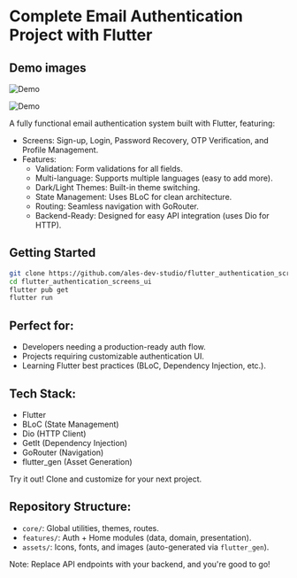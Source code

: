 # Complete Email Authentication Project with Flutter

## Demo images

![Demo](https://raw.githubusercontent.com/ales-dev-studio/flutter_authentication_screens_ui/refs/heads/main/assets/images/Demo-light.png)

![Demo](https://raw.githubusercontent.com/ales-dev-studio/flutter_authentication_screens_ui/refs/heads/main/assets/images/Demo-dark.png)

A fully functional email authentication system built with Flutter, featuring:
- Screens: Sign-up, Login, Password Recovery, OTP Verification, and Profile Management.
- Features:
    - Validation: Form validations for all fields.
    - Multi-language: Supports multiple languages (easy to add more).
    - Dark/Light Themes: Built-in theme switching.
    - State Management: Uses BLoC for clean architecture.
    - Routing: Seamless navigation with GoRouter.
    - Backend-Ready: Designed for easy API integration (uses Dio for HTTP).
 
## Getting Started  
```bash
git clone https://github.com/ales-dev-studio/flutter_authentication_screens_ui.git
cd flutter_authentication_screens_ui
flutter pub get
flutter run
```

## Perfect for:
- Developers needing a production-ready auth flow.
- Projects requiring customizable authentication UI.
- Learning Flutter best practices (BLoC, Dependency Injection, etc.).


## Tech Stack:
- Flutter
- BLoC (State Management)
- Dio (HTTP Client)
- GetIt (Dependency Injection)
- GoRouter (Navigation)
- flutter_gen (Asset Generation)

Try it out! Clone and customize for your next project.

## Repository Structure:
- `core/`: Global utilities, themes, routes.
- `features/`: Auth + Home modules (data, domain, presentation).
- `assets/`: Icons, fonts, and images (auto-generated via `flutter_gen`).



Note: Replace API endpoints with your backend, and you're good to go!

